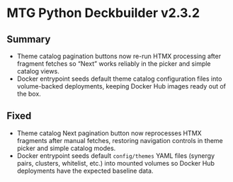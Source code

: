 # MTG Python Deckbuilder v2.3.2

## Summary
- Theme catalog pagination buttons now re-run HTMX processing after fragment fetches so “Next” works reliably in the picker and simple catalog views.
- Docker entrypoint seeds default theme catalog configuration files into volume-backed deployments, keeping Docker Hub images ready out of the box.

## Fixed
- Theme catalog Next pagination button now reprocesses HTMX fragments after manual fetches, restoring navigation controls in theme picker and simple catalog modes.
- Docker entrypoint seeds default `config/themes` YAML files (synergy pairs, clusters, whitelist, etc.) into mounted volumes so Docker Hub deployments have the expected baseline data.
